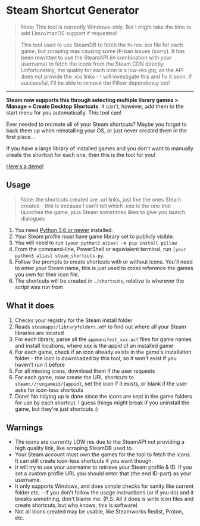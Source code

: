 # Steam Shortcut Generator

> Note: This tool is currently Windows-only. But I might take the time to add Linux/macOS support if requested! 

> This tool used to use SteamDB to fetch the hi-res .ico file for each game, but scraping was causing some IP-ban issues (sorry). It has been rewritten to use the SteamAPI (in combination with your username) to fetch the icons from the Steam CDN directly. Unfortunately, the quality for each icon is a low-res jpg, as the API does not provide the .ico links - I will investigate this and fix it soon. If successful, I'll be able to remove the Pillow dependency too!

---

**Steam now supports this through selecting multiple library games > Manage > Create Desktop Shortcuts**.
It can't, however, add them to the start menu for you automatically. This tool can!

Ever needed to recreate all of your Steam shortcuts? Maybe you forgot to back them up when reinstalling your OS, or just never created them in the first place...

If you have a large library of installed games and you don't want to manually create the shortcut for each one, then this is the tool for you!

[Here's a demo!](https://www.youtube.com/watch?v=eH-ouDx1Y68)

## Usage

> Note: the shortcuts created are .url links, just like the ones Steam creates - this is because I can't tell which .exe is the one that launches the game, plus Steam sometimes likes to give you launch dialogues

1. You need [Python 3.6 or newer](https://www.python.org/downloads/) installed.
2. Your Steam profile must have game library set to publicly visible.
3. You will need to run `[your python3 alias] -m pip install pillow` 
4. From the command-line, PowerShell or equivialent terminal, run `[your python3 alias] steam_shortcuts.py`.
5. Follow the prompts to create shortcuts with or without icons. You'll need to enter your Steam name, this is just used to cross reference the games you own for their icon file.
6. The shortcuts will be created in `./shortcuts`, relative to wherever the script was run from

## What it does

1. Checks your registry for the Steam install folder
2. Reads `steamapps/libraryfolders.vdf` to find out where all your Steam libraries are located
3. For each library, parse all the `appmanifest_xxx.acf` files for game names and install locations, where xxx is the appid of an installed game
4. For each game, check if an icon already exists in the game's installation folder - the icon is downloaded by this tool, so it won't exist if you haven't run it before
5. For all missing icons, download them if the user requests
6. For each game, now create the URL shortcuts to `steam://rungameid/{appid}`, set the icon if it exists, or blank if the user asks for icon-less shortcuts
7. Done! No tidying up is done since the icons are kept in the game folders for use by each shortcut. I guess things might break if you uninstall the game, but they're just shortcuts :) 

## Warnings
- The icons are currently LOW res due to the SteamAPI not providing a high quality link, like scraping SteamDB used to.
- Your Steam account must own the games for the tool to fetch the icons. It can still create icon-less shortcuts if you want though.
- It will try to use your username to retrieve your Steam profile & ID. If you set a custom profile URL you should enter that (the end ID-part) as your username.
- It only supports Windows, and does simple checks for sanity like current folder etc. - if you don't follow the usage instructions (or if you do) and it breaks something, don't blame me. (P.S. All it does is write icon files and create shortcuts, but who knows, this is software) 
- Not all icons created may be usable, like Steamworks Redist, Proton, etc.
